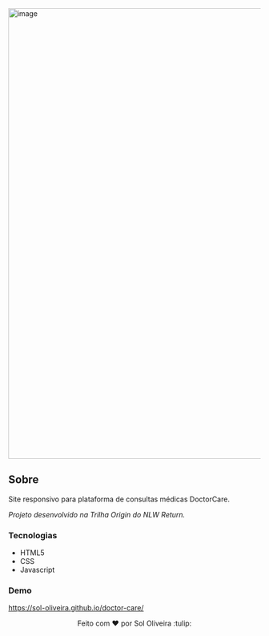 <img width="900"  alt="image"  src="https://user-images.githubusercontent.com/71611273/174697857-b54ad494-b794-4b68-9fa5-5fdc12d1184d.png">


## Sobre
<p>Site responsivo para plataforma de consultas médicas DoctorCare.</p>
<p><i>Projeto desenvolvido na Trilha Origin do NLW Return.</i></p>

### Tecnologias

-  HTML5
- CSS
- Javascript

### Demo

https://sol-oliveira.github.io/doctor-care/

<p align="center" dir="auto">Feito com <g-emoji class="g-emoji" alias="hearts" fallback-src="https://github.githubassets.com/images/icons/emoji/unicode/2665.png">♥</g-emoji>
  por Sol Oliveira :tulip:</p>

